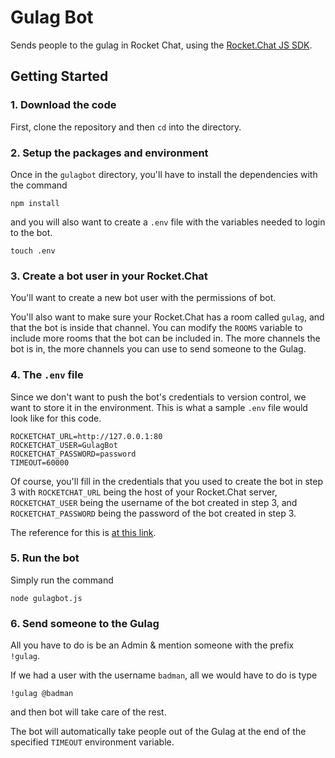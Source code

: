 # Gulag Bot
Sends people to the gulag in Rocket Chat, using the [Rocket.Chat JS SDK](https://github.com/RocketChat/Rocket.Chat.js.SDK).


## Getting Started

### 1. Download the code


First, clone the repository and then `cd` into the directory.

### 2. Setup the packages and environment

Once in the `gulagbot` directory, you'll have to install the dependencies with the command

```
npm install
```

and you will also want to create a `.env` file with the variables needed to login to the bot.

```
touch .env
```

### 3. Create a bot user in your Rocket.Chat

You'll want to create a new bot user with the permissions of bot.


You'll also want to make sure your Rocket.Chat has a room called `gulag`, and that the bot is inside that channel. 
You can modify the `ROOMS` variable to include more rooms that the bot can be included in. The more channels the bot is in,
the more channels you can use to send someone to the Gulag.


### 4. The `.env` file

Since we don't want to push the bot's credentials to version control, we want to store it in the environment. This is 
what a sample `.env` file would look like for this code.

```
ROCKETCHAT_URL=http://127.0.0.1:80
ROCKETCHAT_USER=GulagBot
ROCKETCHAT_PASSWORD=password
TIMEOUT=60000
```

Of course, you'll fill in the credentials that you used to create the bot in step 3 with `ROCKETCHAT_URL` being the host of your Rocket.Chat server,
`ROCKETCHAT_USER` being the username of the bot created in step 3, and `ROCKETCHAT_PASSWORD` being the password of the bot created in step 3.

The reference for this is [at this link](https://github.com/RocketChat/Rocket.Chat.js.SDK#settings).


### 5. Run the bot

Simply run the command 
```
node gulagbot.js
```

### 6. Send someone to the Gulag

All you have to do is be an Admin & mention someone with the prefix `!gulag`.

If we had a user with the username `badman`, all we would have to do is type

```
!gulag @badman
```

and then bot will take care of the rest.

The bot will automatically take people out of the Gulag at the end of the specified `TIMEOUT` environment variable.

